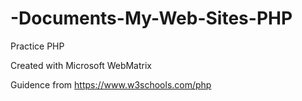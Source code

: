 # -Documents-My-Web-Sites-PHP
Practice PHP

Created with Microsoft WebMatrix

Guidence from https://www.w3schools.com/php

